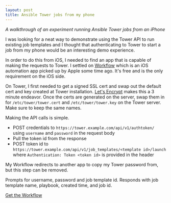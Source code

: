 ```yaml
---
layout: post
title: Ansible Tower jobs from my phone
---
```


*A walkthrough of an experiment running Ansible Tower jobs from an iPhone*

I was looking for a neat way to demonstrate using the Tower API to run existing job templates and I thought that authenticating to Tower to start a job from my phone would be an interesting demo experience.

In order to do this from iOS, I needed to find an app that is capable of making the requests to Tower. I settled on [Workflow](https://itunes.apple.com/us/app/workflow/id915249334?mt=8) which is an iOS automation app picked up by Apple some time ago. It's free and is the only requirement on the iOS side.

On Tower, I first needed to get a signed SSL cert and swap out the default cert and key created at Tower installation. [Let's Encrypt](https://letsencrypt.org/) makes this a 3 minute endeavor. Once the certs are generated on the server, swap them in for `/etc/tower/tower.cert` and `/etc/tower/tower.key` on the Tower server. Make sure to keep the same names.

Making the API calls is simple.
* POST credentials to `https://tower.example.com/api/v1/authtoken/` using `username` and `password` in the request body
* Pull the token id from the response
* POST token id to `https://tower.example.com/api/v1/job_templates/<template id>/launch` where `Authentication: Token <token id>` is provided in the header

My Workflow redirects to another app to copy my Tower password from, but this step can be removed. 

Prompts for username, password and job template id. Responds with job template name, playbook, created time, and job id.

[Get the Workflow](https://workflow.is/workflows/3f25b544e6bb4a2aafa262708db7586e)
